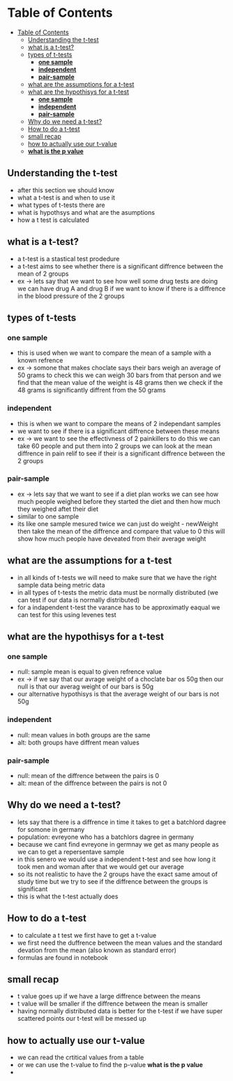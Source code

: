 # Table of Contents

- [Table of Contents](#table-of-contents)
  - [Understanding the t-test](#understanding-the-t-test)
  - [what is a t-test?](#what-is-a-t-test)
  - [types of t-tests](#types-of-t-tests)
    - [**one sample**](#one-sample)
    - [**independent**](#independent)
    - [**pair-sample**](#pair-sample)
  - [what are the assumptions for a t-test](#what-are-the-assumptions-for-a-t-test)
  - [what are the hypothisys for a t-test](#what-are-the-hypothisys-for-a-t-test)
    - [**one sample**](#one-sample-1)
    - [**independent**](#independent-1)
    - [**pair-sample**](#pair-sample-1)
  - [Why do we need a t-test?](#why-do-we-need-a-t-test)
  - [How to do a t-test](#how-to-do-a-t-test)
  - [small recap](#small-recap)
  - [how to actually use our t-value](#how-to-actually-use-our-t-value)
  - [**what is the p value**](#what-is-the-p-value)



## Understanding the t-test
 - after this section we should know 
 - what a t-test is and when to use it 
 - what types of t-tests there are
 - what is hypothsys and what are the asumptions 
 - how a t test is calculated

## what is a t-test?
 - a t-test is a stastical test prodedure
 - a t-test aims to see whether there is a significant diffrence between the mean of 2 groups
 - ex -> lets say that we want to see how well some drug tests are doing we can have drug A and drug B if we want to know if there is a diffrence in the blood pressure of the 2 groups 

## types of t-tests
 ### **one sample**
 - this is used when we want to compare the mean of a sample with a known refrence
 - ex ->  somone that makes choclate says their bars weigh an average of 50 grams to check this we can weigh 30 bars from that person and we find that the mean value of the weight is 48 grams then we check if the 48 grams is significantly diffrent from the 50 grams 
 ### **independent**
 - this is when we want to compare the means of 2 independant samples 
 - we want to see if there is a significant diffrence between these means
 - ex -> we want to see the effectivness of 2 painkillers to do this we can take 60 people and put them into 2 groups we can look at the mean diffrence in pain relif to see if their is a significant diffrence between the 2 groups
 ### **pair-sample**
 - ex -> lets say that we want to see if a diet plan works we can see how much people weighed before they started the diet and then how much they weighed aftet their diet 
 - similar to one sample 
 - its like one sample mesured twice we can just do weight - newWeight then take the mean of the diffrence and compare that value to 0 this will show how much people have deveated from their average weight

## what are the assumptions for a t-test
 - in all kinds of t-tests we will need to make sure that we have the right sample data being metric data 
 - in all types of t-tests the metric data must be normally distributed (we can test if our data is normally distributed) 
 - for a indapendent t-test the varance has to be approximatly eaqual we can test for this using levenes test

## what are the hypothisys for a t-test
 ### **one sample**
 - null: sample mean is equal to given refrence value 
 - ex -> if we say that our avrage weight of a choclate bar os 50g then our null is that our averag weight of our bars is 50g
 - our alternative hypothisys is that the average weight of our bars is not 50g
 ### **independent**
 - null: mean values in both groups are the same
 - alt: both groups have diffrent mean values
 ### **pair-sample**
  - null: mean of the diffrence between the pairs is 0
  - alt: mean of the diffrence between the pairs is not 0

## Why do we need a t-test?
 - lets say that there is a diffrence in time it takes to get a batchlord dagree for somone in germany 
 - population: evreyone who has a batchlors dagree in germany 
 - because we cant find evreyone in germnay we get as many people as we can to get a repersentave sample
 - in this senero we would use a independent t-test and see how long it took men and woman after that we would get our average
 - so its not realistic to have the 2 groups have the exact same amout of study time but we try to see if the diffrence between the groups is significant
 - this is what the t-test actually does 

## How to do a t-test
 - to calculate a t test we first have to get a t-value
 - we first need the duffrence between the mean values and the standard devation from the mean (also known as standard error)
 - formulas are found in notebook 

## small recap
 - t value goes up if we have a large diffrence between the means
 - t value will be smaller if the diffrence between the mean is smaller 
 - having normally distributed data is better for the t-test if we have super scattered points our t-test will be messed up

## how to actually use our t-value
 - we can read the crtitical values from a table
 - or we can use the t-value to find the p-value
  **what is the p value**
 - 
 